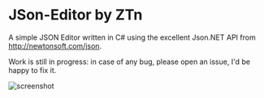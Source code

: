 JSon-Editor by ZTn
==================

A simple JSON Editor written in C# using the excellent Json.NET API from http://newtonsoft.com/json.

Work is still in progress: in case of any bug, please open an issue, I'd be happy to fix it.

![screenshot](https://github.com/zetoken/JSon-Editor/wiki/screenshot512.png)